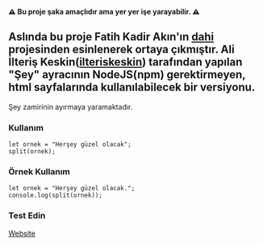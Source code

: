 **:warning: Bu proje şaka amaçlıdır ama yer yer işe yarayabilir. :warning:**

Aslında bu proje Fatih Kadir Akın'ın [dahi](https://github.com/f/dahi) projesinden esinlenerek ortaya çıkmıştır.
Ali İlteriş Keskin([ilteriskeskin](https://github.com/ilteriskeskin)) tarafından yapılan "Şey" ayracının NodeJS(npm) gerektirmeyen, html sayfalarında kullanılabilecek bir versiyonu.
---

Şey zamirinin ayırmaya yaramaktadır.

### Kullanım
```
let ornek = "Herşey güzel olacak";
split(ornek);
```

### Örnek Kullanım
```
let ornek = "Herşey güzel olacak.";
console.log(split(ornek));
```

### Test Edin
[Website](http://rootie.cf/p/sey-ayirma/index.html)
